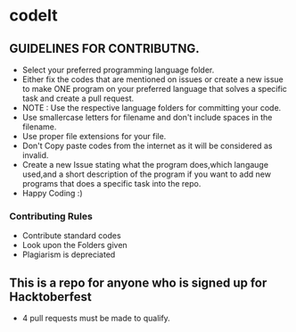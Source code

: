 # codeIt

## GUIDELINES FOR CONTRIBUTNG.

- Select your preferred programming language folder.
- Either fix the codes that are mentioned on issues or create a new issue to make ONE program on your preferred language that solves a specific task and create a pull request.
- NOTE : Use the respective language folders for committing your code.
- Use smallercase letters for filename and don't include spaces in the filename.
- Use proper file extensions for your file.
- Don't Copy paste codes from the internet as it will be considered as invalid.
- Create a new Issue stating what the program does,which langauge used,and a short description of the program if you want to add new programs that does a specific task into the repo.
- Happy Coding :)


### Contributing Rules

- Contribute standard codes
- Look upon the Folders given
- Plagiarism is depreciated

## This is a repo for anyone who is signed up for Hacktoberfest

- 4 pull requests must be made to qualify.
